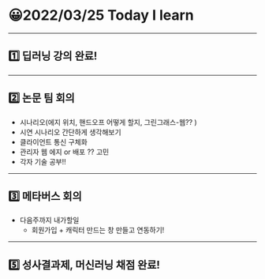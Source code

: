 # 😀2022/03/25 Today I learn
-------------------------
## 1️⃣ 딥러닝 강의 완료!
----------------------------
## 2️⃣ 논문 팀 회의
  - 시나리오(에지 위치, 핸드오프 어떻게 할지, 그린그래스-웹?? )
  - 시연 시나리오 간단하게 생각해보기
  - 클라이언트 통신 구체화
  - 관리자 웹 에지 or 배포 ?? 고민
  - 각자 기술 공부!!
----------------------------
## 3️⃣ 메타버스 회의
  - 다음주까지 내가할일
    - 회원가입 + 캐릭터 만드는 창 만들고 연동하기!
-----------------------------
## 5️⃣ 성사결과제, 머신러닝 채점 완료!
